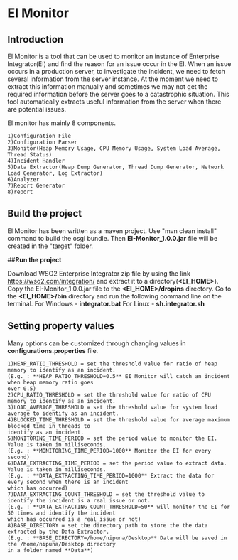 # EI Monitor

## **Introduction**

EI Monitor is a tool that can be used to monitor an instance of Enterprise Integrator(EI) and find the reason for an 
issue occur in the EI.
When an issue occurs in a production server, to investigate the incident, we need to fetch several information from the 
server instance. 
At the moment we need to extract this information manually and sometimes we may not get the required information before 
the server goes to a catastrophic situation. 
This tool automatically extracts useful information from the server when there are potential issues. 

EI monitor has mainly 8 components.

    1)Configuration File
    2)Configuration Parser
    3)Monitor(Heap Memory Usage, CPU Memory Usage, System Load Average, Thread Status)
    4)Incident Handler
    5)Data Extractor(Heap Dump Generator, Thread Dump Generator, Network Load Generator, Log Extractor)
    6)Analyzer
    7)Report Generator
    8)report

## **Build the project**

EI Monitor has been written as a maven project. Use "mvn clean install" command to build the osgi bundle. 
Then **EI-Monitor_1.0.0.jar** file will be created in the "target" folder.

##**Run the project**

Download WSO2 Enterprise Integrator zip file by using the link https://wso2.com/integration/ and extract it to a 
directory(**<EI_HOME>**).
Copy the EI-Monitor_1.0.0.jar file to the **<EI_HOME>/dropins** directory.
Go to the **<EI_HOME>/bin** directory and run the following command line on the terminal.
    For Windows - **integrator.bat**
    For Linux - **sh.integrator.sh**
    
## **Setting property values**

Many options can be customized through changing values in **configurations.properties** file.
    
    1)HEAP_RATIO_THRESHOLD = set the threshold value for ratio of heap memory to identify as an incident.
    (E.g. : **HEAP_RATIO_THRESHOLD=0.5** EI Monitor will catch an incident when heap memory ratio goes 
    over 0.5)
    2)CPU_RATIO_THRESHOLD = set the threshold value for ratio of CPU memory to identify as an incident.
    3)LOAD_AVERAGE_THRESHOLD = set the threshold value for system load average to identify as an incident.
    4)BLOCKED_TIME_THRESHOLD = set the threshold value for average maximum blocked time in threads to 
    identify as an incident.
    5)MONITORING_TIME_PERIOD = set the period value to monitor the EI. Value is taken in milliseconds.
    (E.g. : **MONITORING_TIME_PERIOD=1000** Monitor the EI for every second)
    6)DATA_EXTRACTING_TIME_PERIOD = set the period value to extract data. Value is taken in milliseconds.
    (E.g. : **DATA_EXTRACTING_TIME_PERIOD=1000** Extract the data for every second when there is an incident 
    which has occurred)
    7)DATA_EXTRACTING_COUNT_THRESHOLD = set the threshold value to identify the incident is a real issue or not.
    (E.g. : **DATA_EXTRACTING_COUNT_THRESHOLD=50** will monitor the EI for 50 times and identify the incident 
    which has occurred is a real issue or not)
    8)BASE_DIRECTORY = set the directory path to store the the data extracted by the Data Extractor.
    (E.g. : **BASE_DIRECTORY=/home/nipuna/Desktop** Data will be saved in the /home/nipuna/Desktop directory 
    in a folder named **Data**)
